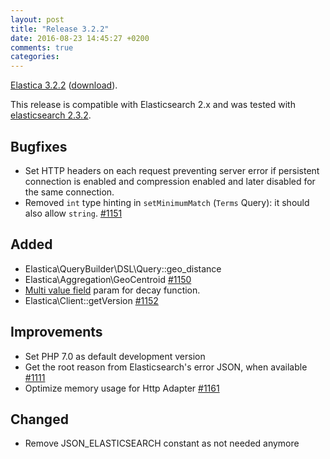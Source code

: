 ```yaml
---
layout: post
title: "Release 3.2.2"
date: 2016-08-23 14:45:27 +0200
comments: true
categories:
---
```


[Elastica 3.2.2](https://github.com/ruflin/Elastica/tree/3.2.2) ([download](https://github.com/ruflin/Elastica/releases/tag/3.2.2)).

This release is compatible with Elasticsearch 2.x and was tested with [elasticsearch 2.3.2](https://www.elastic.co/guide/en/elasticsearch/reference/2.3/release-notes-2.3.2.html).


## Bugfixes
- Set HTTP headers on each request preventing server error if persistent connection is enabled and compression enabled and later disabled for the same connection.
- Removed `int` type hinting in `setMinimumMatch` (`Terms` Query): it should also allow `string`. [#1151](https://github.com/ruflin/Elastica/pull/1151)  

## Added
- Elastica\QueryBuilder\DSL\Query::geo_distance
- Elastica\Aggregation\GeoCentroid [#1150](https://github.com/ruflin/Elastica/pull/1150)
- [Multi value field](https://www.elastic.co/guide/en/elasticsearch/reference/current/query-dsl-function-score-query.html#_multi_values_fields) param for decay function.
- Elastica\Client::getVersion [#1152](https://github.com/ruflin/Elastica/pull/1152)

## Improvements
- Set PHP 7.0 as default development version
- Get the root reason from Elasticsearch's error JSON, when available [#1111](https://github.com/ruflin/Elastica/pull/1111)
- Optimize memory usage for Http Adapter [#1161](https://github.com/ruflin/Elastica/pull/1161)

## Changed
- Remove JSON_ELASTICSEARCH constant as not needed anymore
